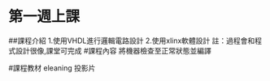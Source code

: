 
第一週上課
=============


##課程介紹
	1.使用VHDL進行邏輯電路設計
	2.使用xlinx軟體設計
	註：過程會和程式設計很像,課堂可完成
#課程內容
	將機器檢查至正常狀態並編譯

#課程教材
	eleaning 投影片



